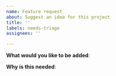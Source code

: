 ```yaml
---
name: Feature request
about: Suggest an idea for this project
title: ''
labels: needs-triage
assignees: ''

---
```


<!-- Please only use this template for submitting enhancement requests -->

**What would you like to be added**:

**Why is this needed**:
